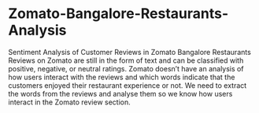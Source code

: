 # Zomato-Bangalore-Restaurants-Analysis
Sentiment Analysis of Customer Reviews in Zomato Bangalore Restaurants
Reviews on Zomato are still in the form of text and can be classified with positive, negative, or neutral ratings. Zomato doesn’t have an analysis of how users interact with the reviews and which words indicate that the customers enjoyed their restaurant experience or not. We need to extract the words from the reviews and analyse them so we know how users interact in the Zomato review section.
